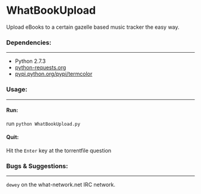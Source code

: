 WhatBookUpload
==============

Upload eBooks to a certain gazelle based music tracker the easy way.

### Dependencies:
---
- Python 2.7.3
- [python-requests.org](http://docs.python-requests.org/)
- [pypi.python.org/pypi/termcolor](http://pypi.python.org/pypi/termcolor/)

### Usage:
---

#### Run:
run `python WhatBookUpload.py`

#### Quit:
Hit the `Enter` key at the torrentfile question

### Bugs & Suggestions:
---
`dewey` on the what-network.net IRC network.
